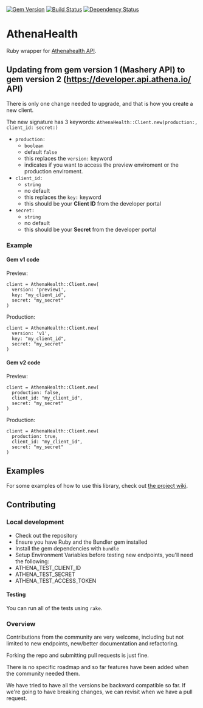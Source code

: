 [![Gem Version](https://badge.fury.io/rb/athena_health.svg)](https://badge.fury.io/rb/athena_health)
[![Build Status](https://travis-ci.org/zywy/athena_health.svg?branch=master)](https://travis-ci.org/zywy/athena_health)
[![Dependency Status](https://gemnasium.com/zywy/athena_health.svg)](https://gemnasium.com/zywy/athena_health)

# AthenaHealth

Ruby wrapper for [Athenahealth API](https://developer.api.athena.io/).

## Updating from gem version 1 (Mashery API) to gem version 2 (https://developer.api.athena.io/ API)

There is only one change needed to upgrade, and that is how you create a new client. 

The new signature has 3 keywords:
```AthenaHealth::Client.new(production:, client_id: secret:)```
* `production:`
  * `boolean` 
  * default `false`
  * this replaces the `version:` keyword
  * indicates if you want to access the preview enviroment or the production enviroment.
* `client_id:`
  * `string`
  * no default
  * this replaces the `key:` keyword
  * this should be your **Client ID** from the developer portal
* `secret:`
  * `string`
  * no default
  * this should be your **Secret** from the developer portal

### Example
#### Gem v1 code
Preview: 
```
client = AthenaHealth::Client.new(
  version: 'preview1',
  key: "my_client_id",
  secret: "my_secret"
)
```
Production: 
```
client = AthenaHealth::Client.new(
  version: 'v1',
  key: "my_client_id",
  secret: "my_secret"
)
```
#### Gem v2 code
Preview: 
```
client = AthenaHealth::Client.new(
  production: false,
  client_id: "my_client_id",
  secret: "my_secret"
)
```
Production: 
```
client = AthenaHealth::Client.new(
  production: true,
  client_id: "my_client_id",
  secret: "my_secret"
)
```

## Examples

For some examples of how to use this library, check out [the project wiki](https://github.com/HealthTechDevelopers/athena_health/wiki).

## Contributing

### Local development

 - Check out the repository
 - Ensure you have Ruby and the Bundler gem installed
 - Install the gem dependencies with `bundle`
 - Setup Environment Variables before testing new endpoints, you'll need the following:
  - ATHENA_TEST_CLIENT_ID
  - ATHENA_TEST_SECRET
  - ATHENA_TEST_ACCESS_TOKEN

#### Testing

You can run all of the tests using `rake`.

### Overview

Contributions from the community are very welcome, including but not limited to new endpoints, new/better documentation and refactoring.

Forking the repo and submitting pull requests is just fine.

There is no specific roadmap and so far features have been added when the community needed them.

We have tried to have all the versions be backward compatible so far. If we're going to have breaking changes, we can revisit when we have a pull request.
